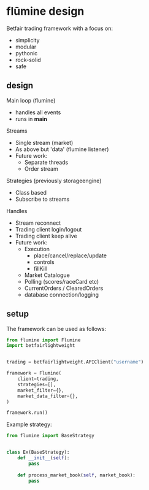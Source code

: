 # flūmine design

Betfair trading framework with a focus on:

- simplicity
- modular
- pythonic
- rock-solid
- safe


## design

Main loop (flumine)
- handles all events
- runs in __main__

Streams
- Single stream (market)
- As above but 'data' (flumine listener)
- Future work:
    - Separate threads
    - Order stream

Strategies (previously storageengine)
- Class based
- Subscribe to streams

Handles
- Stream reconnect
- Trading client login/logout
- Trading client keep alive
- Future work:
    - Execution
        - place/cancel/replace/update
        - controls
        - fillKill
    - Market Catalogue
    - Polling (scores/raceCard etc)
    - CurrentOrders / ClearedOrders
    - database connection/logging

## setup

The framework can be used as follows:

```python
from flumine import Flumine
import betfairlightweight


trading = betfairlightweight.APIClient("username")

framework = Flumine(
    client=trading,
    strategies=[],
    market_filter={},
    market_data_filter={},
)

framework.run()
```

Example strategy:

```python
from flumine import BaseStrategy


class Ex(BaseStrategy):
    def __init__(self):
        pass
        
    def process_market_book(self, market_book):
        pass
```
